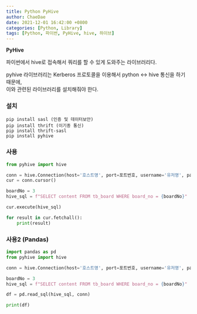 ```yaml
---
title: Python PyHive
author: ChaeDae
date: 2021-12-01 16:42:00 +0800
categories: [Python, Library]
tags: [Python, 파이썬, PyHive, hive, 하이브]
---
```


**PyHive**

파이썬에서 hive로 접속해서 쿼리를 할 수 있게 도와주는 라이브러리다.


pyhive 라이브러리는 Kerberos 프로토콜을 이용해서 python <-> hive 통신을 하기 때문에,
<br>
이와 관련된 라이브러리를 설치해줘야 한다.

### 설치
```
pip install sasl (인증 및 데이터보안)
pip install thrift (이기종 통신)
pip install thrift-sasl
pip install pyhive
```

### 사용
```python
from pyhive import hive

conn = hive.Connection(host='호스트명', port=포트번호, username='유저명', password='패스워드', database='데이터베이스명', auth='CUSTOM')
cur = conn.cursor()

boardNo = 3
hive_sql = f"SELECT content FROM tb_board WHERE board_no = {boardNo}"

cur.execute(hive_sql)

for result in cur.fetchall():
    print(result)

```

### 사용2 (Pandas)
```python
import pandas as pd
from pyhive import hive

conn = hive.Connection(host='호스트명', port=포트번호, username='유저명', password='패스워드', database='데이터베이스명', auth='CUSTOM')

boardNo = 3
hive_sql = f"SELECT content FROM tb_board WHERE board_no = {boardNo}"

df = pd.read_sql(hive_sql, conn)

print(df)
```
